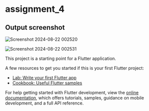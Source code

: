 # assignment_4

## Output screenshot
![Screenshot 2024-08-22 002520](https://github.com/user-attachments/assets/a74a6c3e-67df-4a88-ac89-72517c8711e1)

![Screenshot 2024-08-22 002531](https://github.com/user-attachments/assets/b8c0a4c1-c019-4bd0-88d8-97524daf4469)

This project is a starting point for a Flutter application.

A few resources to get you started if this is your first Flutter project:

- [Lab: Write your first Flutter app](https://docs.flutter.dev/get-started/codelab)
- [Cookbook: Useful Flutter samples](https://docs.flutter.dev/cookbook)

For help getting started with Flutter development, view the
[online documentation](https://docs.flutter.dev/), which offers tutorials,
samples, guidance on mobile development, and a full API reference.
